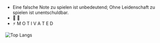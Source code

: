 
<!--
**waynemaranga/waynemaranga** is a ✨ _special_ ✨ repository because its `README.md` (this file) appears on your GitHub profile.

Here are some ideas to get you started:
### Hi there 👋

- 🔭 I’m currently working on ...
- 👯 I’m looking to collaborate on ...
- 🤔 I’m looking for help with ...
- 💬 Ask me about ...
- 📫 How to reach me: ...
- 😄 Pronouns: ...


[![Top Langs](https://github-readme-stats.vercel.app/api/top-langs/?username=waynemaranga&layout=compact)](https://github.com/anuraghazra/github-readme-stats)

-->
- Eine falsche Note zu spielen ist unbedeutend; Ohne Leidenschaft zu spielen ist unentschuldbar.
- 🌱 🐧
- ⚡ M O T I V A T E D

![Top Langs](https://github-readme-stats.vercel.app/api/top-langs/?username=anuraghazra&layout=compact)
